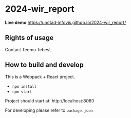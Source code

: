 # 2024-wir_report

**Live demo** https://unctad-infovis.github.io/2024-wir_report/

## Rights of usage

Contact Teemo Tebest.

## How to build and develop

This is a Webpack + React project.

* `npm install`
* `npm start`

Project should start at: http://localhost:8080

For developing please refer to `package.json`